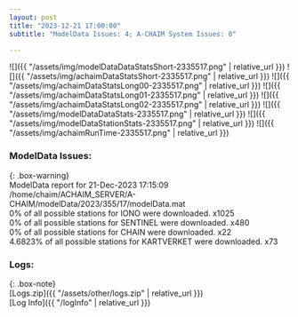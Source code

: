 ```yaml
---
layout: post
title: "2023-12-21 17:00:00"
subtitle: "ModelData Issues: 4; A-CHAIM System Issues: 0"

---
```


![]({{ "/assets/img/modelDataDataStatsShort-2335517.png" | relative_url }})
![]({{ "/assets/img/achaimDataStatsShort-2335517.png" | relative_url }})
![]({{ "/assets/img/achaimDataStatsLong00-2335517.png" | relative_url }})
![]({{ "/assets/img/achaimDataStatsLong01-2335517.png" | relative_url }})
![]({{ "/assets/img/achaimDataStatsLong02-2335517.png" | relative_url }})
![]({{ "/assets/img/modelDataDataStats-2335517.png" | relative_url }})
![]({{ "/assets/img/modelDataStationStats-2335517.png" | relative_url }})
![]({{ "/assets/img/achaimRunTime-2335517.png" | relative_url }})


### ModelData Issues:  
  
{: .box-warning}  
 ModelData report for 21-Dec-2023 17:15:09   
 /home/chaim/ACHAIM_SERVER/A-CHAIM/modelData/2023/355/17/modelData.mat   
 0% of all possible stations for IONO were downloaded. x1025   
 0% of all possible stations for SENTINEL were downloaded. x480   
 0% of all possible stations for CHAIN were downloaded. x22   
 4.6823% of all possible stations for KARTVERKET were downloaded. x73   
  


### Logs:  
  
{: .box-note}  
[Logs.zip]({{ "/assets/other/logs.zip" | relative_url }})  
[Log Info]({{ "/logInfo" | relative_url }})  
